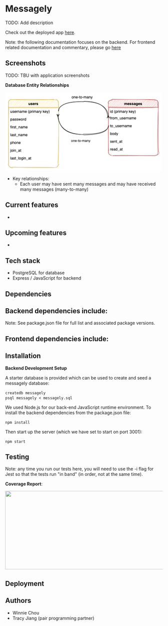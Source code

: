 # Messagely

TODO: Add description

Check out the deployed app <a href="">here</a>.

Note: the following documentation focuses on the backend. For frontend related documentation and commentary, please go <a href="">here</a> 

## Screenshots

TODO: TBU with application screenshots

**Database Entity Relationships**

<img src="/static/images/database-er-diagram.png" width="500" height="250">

- Key relationships:
    - Each user may have sent many messages and may have received many messages (many-to-many)

## Current features
- 

## Upcoming features
- 

## Tech stack
- PostgreSQL for database
- Express / JavaScript for backend

## Dependencies
**Backend dependencies** include:
- 

Note: See package.json file for full list and associated package versions.

**Frontend dependencies** include:
- 

## Installation
**Backend Development Setup**

A starter database is provided which can be used to create and seed a messagely database:
```console
createdb messagely 
psql messagely < messagely.sql
```

We used Node.js for our back-end JavaScript runtime environment. To install the backend dependencies from the package.json file:
```console
npm install
```

Then start up the server (which we have set to start on port 3001):
```console
npm start
```

## Testing

Note: any time you run our tests here, you will need to use the -i flag for Jest so that the tests run "in band" (in order, not at the same time).

**Coverage Report**:

<img src="" width="600" height="250">


## Deployment


## Authors
- Winnie Chou
- Tracy Jiang (pair programming partner)
